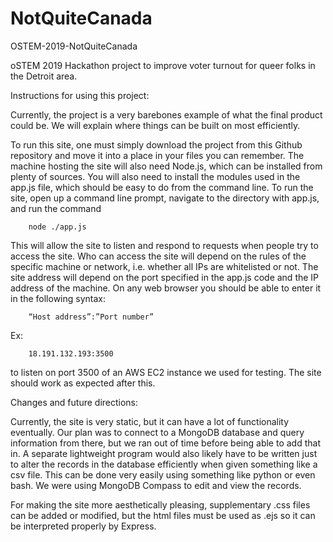 # NotQuiteCanada
OSTEM-2019-NotQuiteCanada

oSTEM 2019 Hackathon project to improve voter turnout for queer folks in the Detroit area.

Instructions for using this project:

Currently, the project is a very barebones example of what the final product could be. We will explain where things can be built on most efficiently.

To run this site, one must simply download the project from this Github repository and move it into a place in your files you can remember. The machine hosting the site will also need Node.js, which can be installed from plenty of sources. You will also need to install the modules used in the app.js file, which should be easy to do from the command line. To run the site, open up a command line prompt, navigate to the directory with app.js, and run the command

		node ./app.js

This will allow the site to listen and respond to requests when people try to access the site. Who can access the site will depend on the rules of the specific machine or network, i.e. whether all IPs are whitelisted or not. The site address will depend on the port specified in the app.js code and the IP address of the machine. On any web browser you should be able to enter it in the following syntax:

		“Host address”:”Port number”
		
Ex:

		18.191.132.193:3500 
		
to listen on port 3500 of an AWS EC2 instance we used for testing. The site should work as expected after this.

Changes and future directions:

Currently, the site is very static, but it can have a lot of functionality eventually. Our plan was to connect to a MongoDB database and query information from there, but we ran out of time before being able to add that in. A separate lightweight program would also likely have to be written just to alter the records in the database efficiently when given something like a csv file. This can be done very easily using something like python or even bash. We were using MongoDB Compass to edit and view the records. 

For making the site more aesthetically pleasing, supplementary .css files can be added or modified, but the html files must be used as .ejs so it can be interpreted properly by Express.
